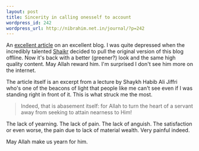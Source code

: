 ```yaml
--- 
layout: post
title: Sincerity in calling onesself to account
wordpress_id: 242
wordpress_url: http://nibrahim.net.in/journal/?p=242
---
```

An <a href='http://www.spiritual-tendencies.com/2009/03/sincerity-in-calling-oneself-to-account/'>excellent article</a> on an excellent blog. I was quite depressed when the incredibly talented <a href="http://www.shaikr.com/">Shaikr</a> decided to pull the original version of this blog offline. Now it's back with a better (greener?) look and the same high quality content. May Allah reward him. I'm surprised I don't see him more on the internet. 

The article itself is an excerpt from a lecture by Shaykh Habib Ali Jiffri who's one of the beacons of light that people like me can't see even if I was standing right in front of it. This is what struck me the most. 
<blockquote>
Indeed, that is abasement itself: for Allah to turn the heart of a servant away from seeking to attain nearness to Him!
</blockquote>

The lack of yearning. The lack of pain. The lack of anguish. The satisfaction or even worse, the pain due to lack of material wealth. Very painful indeed.

May Allah make us yearn for him. 

